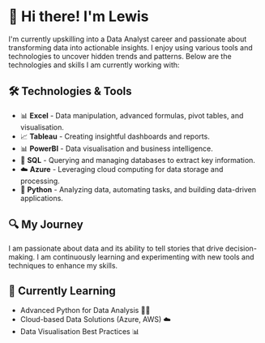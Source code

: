 # 👋 Hi there! I'm Lewis

I'm currently upskilling into a Data Analyst career and passionate about transforming data into actionable insights. I enjoy using various tools and technologies to uncover hidden trends and patterns. Below are the technologies and skills I am currently working with:

## 🛠️ Technologies & Tools
- 📊 **Excel** - Data manipulation, advanced formulas, pivot tables, and visualisation.
- 📈 **Tableau** - Creating insightful dashboards and reports.
- 📊 **PowerBI** - Data visualisation and business intelligence.
- 💾 **SQL** - Querying and managing databases to extract key information.
- ☁️ **Azure** - Leveraging cloud computing for data storage and processing.
- 🐍 **Python** - Analyzing data, automating tasks, and building data-driven applications.

## 🔍 My Journey
I am passionate about data and its ability to tell stories that drive decision-making. I am continuously learning and experimenting with new tools and techniques to enhance my skills.

## 🌱 Currently Learning
- Advanced Python for Data Analysis 🧑‍💻
- Cloud-based Data Solutions (Azure, AWS) ☁️
- Data Visualisation Best Practices 📊
